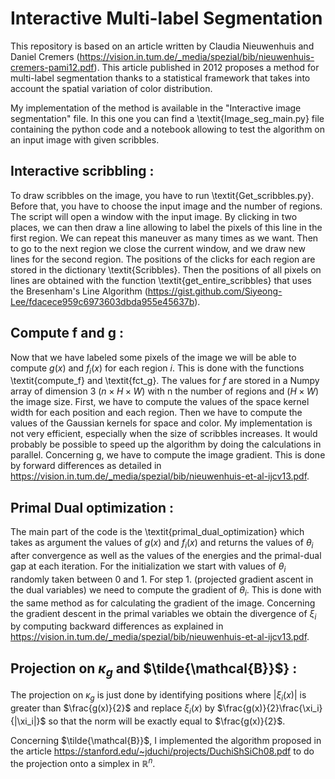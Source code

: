 # Interactive Multi-label Segmentation

This repository is based on an article written by Claudia Nieuwenhuis and Daniel Cremers (https://vision.in.tum.de/_media/spezial/bib/nieuwenhuis-cremers-pami12.pdf). This article published in 2012 proposes a method for multi-label segmentation thanks to a statistical framework that takes into account the spatial variation of color distribution. 

My implementation of the method is available in the "Interactive image segmentation" file. In this one you can find a \textit{Image\_seg\_main.py} file containing the python code and a notebook allowing to test the algorithm on an input image with given scribbles. 

## Interactive scribbling :
To draw scribbles on the image, you have to run \textit{Get\_scribbles.py}. Before that, you have to choose the input image and the number of regions. The script will open a window with the input image. By clicking in two places, we can then draw a line allowing to label the pixels of this line in the first region. We can repeat this maneuver as many times as we want. Then to go to the next region we close the current window, and we draw new lines for the second region.
The positions of the clicks for each region are stored in the dictionary \textit{Scribbles}. Then the positions of all pixels on lines are obtained with the function \textit{get\_entire\_scribbles} that uses the Bresenham's Line Algorithm (https://gist.github.com/Siyeong-Lee/fdacece959c6973603dbda955e45637b).

## Compute f and g :
Now that we have labeled some pixels of the image we will be able to compute $g(x)$ and $f_i(x)$ for each region $i$. 
This is done with the functions \textit{compute\_f} and \textit{fct\_g}. The values for $f$ are stored in a Numpy array of dimension 3 $(n \times H \times W)$ with n the number of regions and $(H \times W)$ the image size. First, we have to compute the values of the space kernel width for each position and each region. Then we have to compute the values of the Gaussian kernels for space and color. My implementation is not very efficient, especially when the size of scribbles increases. It would probably be possible to speed up the algorithm by doing the calculations in parallel. Concerning g, we have to compute the image gradient. This is done by forward differences as detailed in https://vision.in.tum.de/_media/spezial/bib/nieuwenhuis-et-al-ijcv13.pdf. 

## Primal Dual optimization :
The main part of the code is the \textit{primal\_dual\_optimization} which takes as argument the values of $g(x)$ and $f_i(x)$ and returns the values of $\theta_i$ after convergence as well as the values of the energies and the primal-dual gap at each iteration. For the initialization we start with values of $\theta_i$ randomly taken between $0$ and $1$. For step 1. (projected gradient ascent in the dual variables) we need to compute the gradient of $\theta_i$. This is done with the same method as for calculating the gradient of the image.
Concerning the gradient descent in the primal variables we obtain the divergence of $\xi_i$ by computing backward differences as explained in https://vision.in.tum.de/_media/spezial/bib/nieuwenhuis-et-al-ijcv13.pdf.

## Projection on $\kappa_g$ and $\tilde{\mathcal{B}}$} : 
The projection on $\kappa_g$ is just done by identifying positions where $|\xi_i(x)|$ is greater than $\frac{g(x)}{2}$ and replace $\xi_i(x)$ by $\frac{g(x)}{2}\frac{\xi_i}{|\xi_i|}$ so that the norm will be exactly equal to $\frac{g(x)}{2}$.

Concerning $\tilde{\mathcal{B}}$, I implemented the algorithm proposed in the article https://stanford.edu/~jduchi/projects/DuchiShSiCh08.pdf to do the projection onto a simplex in $\mathbb{R}^n$.